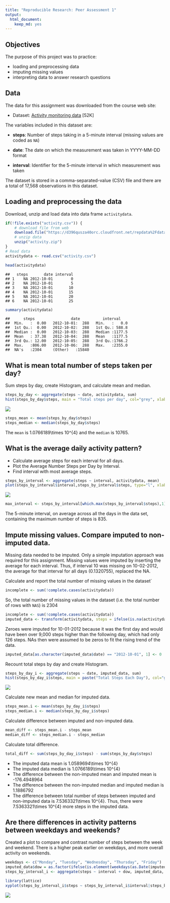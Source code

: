 ```yaml
---
title: "Reproducible Research: Peer Assessment 1"  
output: 
  html_document: 
    keep_md: yes
---
```


## Objectives

The purpose of this project was to practice:

* loading and preprocessing data
* imputing missing values
* interpreting data to answer research questions

## Data  
The data for this assignment was downloaded from the course web
site:

* Dataset: [Activity monitoring data]("https://d396qusza40orc.cloudfront.net/repdata%2Fdata%2Factivity.zip") [52K]

The variables included in this dataset are:

* **steps**: Number of steps taking in a 5-minute interval (missing
    values are coded as `NA`)

* **date**: The date on which the measurement was taken in YYYY-MM-DD
    format

* **interval**: Identifier for the 5-minute interval in which
    measurement was taken

The dataset is stored in a comma-separated-value (CSV) file and there are a total of 17,568 observations in this dataset.

## Loading and preprocessing the data

Download, unzip and load data into data frame `activitydata`. 


```r
if(!file.exists("activity.csv")) {
    # download file from web
    download.file("https://d396qusza40orc.cloudfront.net/repdata%2Fdata%2Factivity.zip", destfile = "activity.zip", mode="wb")
    # unzip data 
    unzip("activity.zip")
}
# Read data
activitydata <- read.csv("activity.csv")
```


```r
head(activitydata)
```

```
##   steps       date interval
## 1    NA 2012-10-01        0
## 2    NA 2012-10-01        5
## 3    NA 2012-10-01       10
## 4    NA 2012-10-01       15
## 5    NA 2012-10-01       20
## 6    NA 2012-10-01       25
```

```r
summary(activitydata)
```

```
##      steps                date          interval     
##  Min.   :  0.00   2012-10-01:  288   Min.   :   0.0  
##  1st Qu.:  0.00   2012-10-02:  288   1st Qu.: 588.8  
##  Median :  0.00   2012-10-03:  288   Median :1177.5  
##  Mean   : 37.38   2012-10-04:  288   Mean   :1177.5  
##  3rd Qu.: 12.00   2012-10-05:  288   3rd Qu.:1766.2  
##  Max.   :806.00   2012-10-06:  288   Max.   :2355.0  
##  NA's   :2304     (Other)   :15840
```

## What is mean total number of steps taken per day?  
Sum steps by day, create Histogram, and calculate mean and median.


```r
steps_by_day <- aggregate(steps ~ date, activitydata, sum)
hist(steps_by_day$steps, main = "Total steps per day", col="grey", xlab="Number of steps")
```

![](PA1_template_files/figure-html/unnamed-chunk-3-1.png)<!-- -->

```r
steps_mean <- mean(steps_by_day$steps)
steps_median <- median(steps_by_day$steps)
```

The `mean` is 1.0766189\times 10^{4} and the `median` is 10765.

## What is the average daily activity pattern?

* Calculate average steps for each interval for all days. 
* Plot the Average Number Steps per Day by Interval. 
* Find interval with most average steps. 


```r
steps_by_interval <- aggregate(steps ~ interval, activitydata, mean)
plot(steps_by_interval$interval,steps_by_interval$steps, type="l", xlab="Interval", ylab="Number of Steps",main="Average Number of Steps per Day by Interval")
```

![](PA1_template_files/figure-html/unnamed-chunk-4-1.png)<!-- -->

```r
max_interval <- steps_by_interval[which.max(steps_by_interval$steps),1]
```

The 5-minute interval, on average across all the days in the data set, containing the maximum number of steps is 835.

## Impute missing values. Compare imputed to non-imputed data.  

Missing data needed to be imputed. Only a simple imputation approach was required for this assignment. 
Missing values were imputed by inserting the average for each interval. Thus, if interval 10 was missing on 10-02-2012, the average for that interval for all days (0.1320755), replaced the NA. 


Calculate and report the total number of missing values in the dataset`


```r
incomplete <- sum(!complete.cases(activitydata))
```

So, the total number of missing values in the dataset (i.e. the total number of rows with `NAS`) is 2304


```r
incomplete <- sum(!complete.cases(activitydata))
imputed_data <- transform(activitydata, steps = ifelse(is.na(activitydata$steps), steps_by_interval$steps[match(activitydata$interval, steps_by_interval$interval)], activitydata$steps))
```

Zeroes were imputed for 10-01-2012 because it was the first day and would have been over 9,000 steps higher than the following day, which had only 126 steps. NAs then were assumed to be zeros to fit the rising trend of the data. 


```r
imputed_data[as.character(imputed_data$date) == "2012-10-01", 1] <- 0
```

Recount total steps by day and create Histogram. 


```r
steps_by_day_i <- aggregate(steps ~ date, imputed_data, sum)
hist(steps_by_day_i$steps, main = paste("Total Steps Each Day"), col="green", xlab="Number of Steps")
```

![](PA1_template_files/figure-html/unnamed-chunk-8-1.png)<!-- -->


Calculate new mean and median for imputed data. 

```r
steps_mean.i <- mean(steps_by_day_i$steps)
steps_median.i <- median(steps_by_day_i$steps)
```

Calculate difference between imputed and non-imputed data.

```r
mean_diff <- steps_mean.i - steps_mean
median_diff <- steps_median.i - steps_median
```

Calculate total difference.

```r
total_diff <- sum(steps_by_day_i$steps) - sum(steps_by_day$steps)
```

* The imputed data mean is 1.0589694\times 10^{4}
* The imputed data median is 1.0766189\times 10^{4}
* The difference between the non-imputed mean and imputed mean is -176.4948964
* The difference between the non-imputed median and imputed median is 1.1886792
* The difference between total number of steps between imputed and non-imputed data is 7.5363321\times 10^{4}. Thus, there were 7.5363321\times 10^{4} more steps in the imputed data.

## Are there differences in activity patterns between weekdays and weekends?

Created a plot to compare and contrast number of steps between the week and weekend. There is a higher peak earlier on weekdays, and more overall activity on weekends.  


```r
weekdays <- c("Monday", "Tuesday", "Wednesday", "Thursday", "Friday")
imputed_data$dow = as.factor(ifelse(is.element(weekdays(as.Date(imputed_data$date)),weekdays), "Weekday", "Weekend"))
steps_by_interval_i <- aggregate(steps ~ interval + dow, imputed_data, mean)

library(lattice)
xyplot(steps_by_interval_i$steps ~ steps_by_interval_i$interval|steps_by_interval_i$dow, main="Comparison of average steps per day by interval",xlab="5-minute interval", ylab="Average number of steps",layout=c(1,2), type="l")
```

![](PA1_template_files/figure-html/unnamed-chunk-12-1.png)<!-- -->

